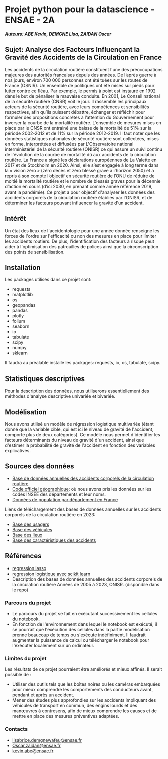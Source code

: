 # Projet python pour la datascience - ENSAE - 2A

**_Auteurs: ABE Kevin, DEMGNE Lisa, ZAIDAN Oscar_**

## Sujet: **Analyse des Facteurs Influençant la Gravité des Accidents de la Circulation en France**
Les accidents de la circulation routière constituent l'une des préoccupations majeures des autorités francaises depuis des années. De l’après guerre à nos jours, environ 700 000 personnes ont été tuées sur les routes de France (OSNIR). Un ensemble de politiques ont été mises sur pieds pour lutter contre ce fléau. Par exemple, le permis à point est instauré en 1992 dans le but de pénaliser la mauvaise conduite. En 2001, Le Conseil national de la sécurité routière (CNSR) voit le jour. Il rassemble les principaux acteurs de la sécurité routière, avec leurs compétences et sensibilités respectives, afin qu’ils puissent débattre, échanger et réfléchir pour formuler des propositions concrètes à l’attention du Gouvernement pour inverser la courbe de la mortalité routière. L'ensemble de mesures mises en place par le CNSR ont entrainé une baisse de la mortalité de 51% sur la période 2002-2012 et de 11% sur la période 2012-2019. Il faut noter que les données statistiques nationales de sécurité routière sont collectées, mises en forme, interprétées et diffusées par L'Observatoire national interministériel de la sécurité routière (ONISR) ce qui assure un suivi continu de l'évolution de la courbe de mortalité dû aux accidents de la circulation routière.
La France a signé les déclarations européennes de La Valette en 2017 et de Stockholm en 2020. Ainsi, elle s’est engagée à long terme dans la « vision zéro » (zéro décès et zéro blessé grave à l'horizon 2050) et a repris à son compte l’objectif en sécurité routière de l’ONU de réduire de moitié la mortalité routière et le nombre de blessés graves pour la décennie d’action en cours (d’ici 2030, en prenant comme année référence 2019, avant la pandémie).
Ce projet a pour objectif d'analyser les données des accidents corporels de la circulation routière établies par l'ONISR, et de déterminer les facteurs pouvant influencer la gravité d'un accident.

## Intérêt
Un état des lieux de l'accidentologie pour une année donnée renseigne les forces de l'ordre sur l'efficacité ou non des mesures en place pour limiter les accidents routiers. De plus, l'identification des facteurs à risque peut aider à l'optimisation des patrouilles de polices ainsi que la circonscription des points de sensibilisation.

## Installation

Les packages utilisés dans ce projet sont:
- requests
- matplotlib
- os
- geopandas
- pandas
- plotly
- folium
- seaborn
- io
- tabulate
- scipy
- numpy
- sklearn

Il faudra au préalable installé les packages: requests, io, os, tabulate, scipy.


## Statistiques descriptives
Pour la description des données, nous utiliserons essentiellement des méthodes d'analyse descriptive univariée et bivariée.

## Modélisation
Nous avons utilisé un modèle de régression logistique multivariée (étant donné que la variable cible, qui est ici le niveau de gravité de l'accident, comporte plus de deux catégories). Ce modèle nous permet d'identifier les facteurs déterminants du niveau de gravité d'un accident, ainsi que d'estimer la probabilité de gravité de l'accident en fonction des variables explicatives.

## Sources des données

- [Base de données annuelles des accidents corporels de la circulation routière](https://www.data.gouv.fr/fr/datasets/bases-de-donnees-annuelles-des-accidents-corporels-de-la-circulation-routiere-annees-de-2005-a-2023/?reuses_page=1#/resources)
- [Code officiel géographique](https://www.insee.fr/fr/metadonnees/source/operation/s2085/bases-donnees-ligne): où nous avons pris les données sur les codes INSEE des départements et leur noms.
- [Données de population par département en France]("https://www.insee.fr/fr/statistiques/fichier/7752095/estim-pop-dep-sexe-gca-1975-2024.xls")


Liens de téléchargement des bases de données annuelles sur les accidents corporels de la circulation routière en 2023:
- [Base des usagers](https://www.data.gouv.fr/fr/datasets/r/68848e2a-28dd-4efc-9d5f-d512f7dbe66f)
- [Base des véhicules](https://www.data.gouv.fr/fr/datasets/r/146a42f5-19f0-4b3e-a887-5cd8fbef057b)
- [Base des lieux](https://www.data.gouv.fr/fr/datasets/r/8bef19bf-a5e4-46b3-b5f9-a145da4686bc)
- [Base des caractéristiques des accidents](https://www.data.gouv.fr/fr/datasets/r/104dbb32-704f-4e99-a71e-43563cb604f2)

## Références

- [regression lasso](https://www.ibm.com/fr-fr/topics/lasso-regression)
- [regression logistique avec scikit learn](https://scikit-learn.org/stable/modules/generated/sklearn.linear_model.LogisticRegression.html)
- Description des bases de données annuelles des accidents corporels de la circulation routière Années de 2005 à 2023, ONISR. (disponible dans le repo)

### Parcours du projet

- Le parcours du projet se fait en exécutant successivement les cellules du notebook.
- En fonction de l'environnement dans lequel le notebook est exécuté, il se pourrait que l'exécution des cellules dans la partie modélisation prenne beaucoup de temps ou s'exécute indéfiniment. Il faudrait augmenter la puissance de calcul ou télécharger le notebook pour l'exécuter localement sur un ordinateur.

### Limites du projet

Les résultats de ce projet pourraient être améliorés et mieux affinés. Il serait possible de :
- Utiliser des outils tels que les boîtes noires ou les caméras embarquées pour mieux comprendre les comportements des conducteurs avant, pendant et après un accident.
- Mener des études plus approfondies sur les accidents impliquant des véhicules de transport en commun, des engins lourds et des manœuvres à contresens, afin de mieux comprendre les causes et de mettre en place des mesures préventives adaptées.

### Contacts

- lisabrice.demgnewafeu@ensae.fr
- Oscar.zaidan@ensae.fr
- kevin.abe@ensae.fr